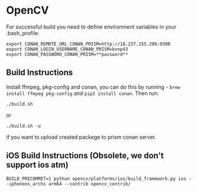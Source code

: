 # OpenCV

For successful build you need to define environment variables in your .bash_profile:

```
export CONAN_REMOTE_URL_CONAN_PRISM=http://18.237.155.206:9300
export CONAN_LOGIN_USERNAME_CONAN_PRISM=bvnp43
export CONAN_PASSWORD_CONAN_PRISM=**password**
```

## Build Instructions

Install ffmpeg, pkg-config and conan, you can do this by running - `brew install ffmpeg pkg-config` and `pip3 install conan`. Then run:

```
./build.sh
```

or

```
./build.sh -u
```

if you want to upload created packege to prism conan server.

## iOS Build Instructions (Obsolete, we don't support ios atm)

```
BUILD_PRECOMMIT=1 python opencv/platforms/ios/build_framework.py ios --iphoneos_archs arm64 --contrib opencv_contrib/
```
